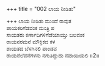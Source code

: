 +++
title = "002 ಲಾಯ ನೀಡಿತು"

+++
ಲಾಯ ನೀಡಿತು ಮುಂದೆ ರಾವುತ  
ಪಾಯಕರಿಗೆಡವಂಕ ಮಂತ್ರಿ ಪ  
ಸಾಯತರು ಕರ್ಣಾದಿಗಳಿಗೆಡೆಯಾಯ್ತು ಬಲವಂಕ   
ರಾಯನರಮನೆ ಮೌಕ್ತಿಕದ ಕಳ  
ಶಾಯತದ ಬೆಳಗಿನಲಿ ಪಾಂಡವ     
ರಾಯನೆಲೆವನೆಗಳನು ನಗುತಿದ್ದುದು ನವಾಯಿಯಲಿ      ॥2॥